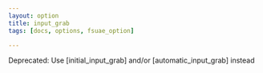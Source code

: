 ```yaml
---
layout: option
title: input_grab
tags: [docs, options, fsuae_option]

---
```


Deprecated: Use [initial_input_grab] and/or [automatic_input_grab] instead
